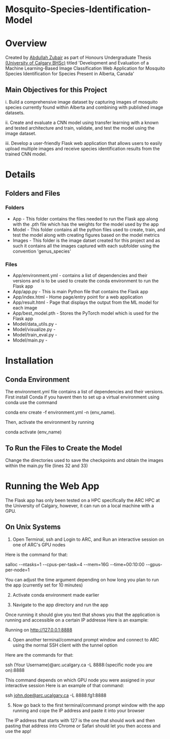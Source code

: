 # Mosquito-Species-Identification-Model

# Overview
Created by [Abdullah Zubair](https://www.linkedin.com/in/a-zubair-calgary/) as part of Honours Undergraduate Thesis [(University of Calgary BHSc)](https://cumming.ucalgary.ca/bhsc) titled 'Development and Evaluation of a Machine Learning-Based Image Classification Web Application for Mosquito Species Identification for Species Present in Alberta, Canada'

## Main Objectives for this Project
i.	Build a comprehensive image dataset by capturing images of mosquito species currently found within Alberta and combining with published image datasets.

ii.	Create and evaluate a CNN model using transfer learning with a known and tested architecture and train, validate, and test the model using the image dataset. 

iii.	Develop a user-friendly Flask web application that allows users to easily upload multiple images and receive species identification results from the trained CNN model.

# Details
## Folders and Files
### Folders
* App - This folder contains the files needed to run the Flask app along with the .pth file which has the weights for the model used by the app
* Model - This folder contains all the python files used to create, train, and test the model along with creating figures based on the model metrics
* Images - This folder is the image datset created for this project and as such it contains all the images captured with each subfolder using the convention 'genus_species'
### Files
* App/environment.yml - contains a list of dependencies and their versions and is to be used to create the conda environment to run the Flask app
* App/app.py - This is main Python file that contains the Flask app
* App/index.html - Home page/entry point for a web application
* App/result.html - Page that displays the output from the ML model for each image
* App/best_model.pth - Stores the PyTorch model which is used for the Flask app
* Model/data_utils.py -
* Model/visualize.py -
* Model/train_eval.py - 
* Model/main.py -

# Installation
## Conda Environment
The environment.yml file contains a list of dependencies and their versions. First install Conda if you havent then to set up a virtual environment using conda use the command

conda env create -f environment.yml -n (env_name). 

Then, activate the environment by running 

conda activate (env_name)

## To Run the Files to Create the Model
Change the directories used to save the checkpoints and obtain the images within the main.py file (lines 32 and 33)

# Running the Web App

The Flask app has only been tested on a HPC specifically the ARC HPC at the University of Calgary, however, it can run on a local machine with a GPU.

## On Unix Systems
1. Open Terminal, ssh and Login to ARC, and Run an interactive session on one of ARC's GPU nodes
	
Here is the command for that:

salloc --ntasks=1 --cpus-per-task=4 --mem=16G --time=00:10:00 --gpus-per-node=1

You can adjust the time argument depending on how long you plan to run the app (currently set for 10 minutes)
	
2. Activate conda environment made earlier

3. Navigate to the app directory and run the app

Once running it should give you text that shows you that the application is running and accessible on a certain IP addresse
Here is an example:

Running on http://127.0.0.1:8888
			
4. Open another terminal/command prompt window and connect to ARC using the normal SSH client with the tunnel option
		
Here are the commands for that:

ssh (Your Username)@arc.ucalgary.ca -L 8888:(specific node you are on):8888

This command depends on which GPU node you were assigned in your interactive session
Here is an example of that command:

ssh john.doe@arc.ucalgary.ca -L 8888:fg1:8888

5. Now go back to the first terminal/command prompt window with the app running and cope the IP address and paste it into your browser
	
The IP address that starts with 127 is the one that should work and then pasting that address into Chrome or Safari should
let you then access and use the app!
